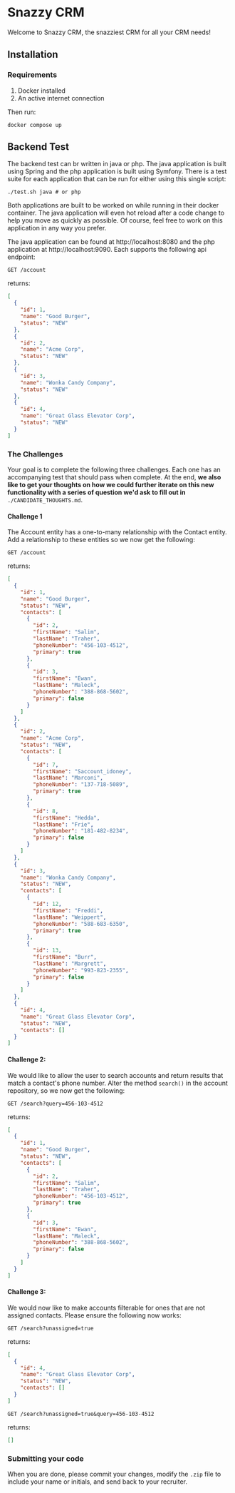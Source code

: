 # Snazzy CRM

Welcome to Snazzy CRM, the snazziest CRM for all your CRM needs!

## Installation

### Requirements
1. Docker installed
2. An active internet connection

Then run:
```
docker compose up
```
## Backend Test

The backend test can br written in java or php. The java application is built using Spring and the php 
application is built using Symfony. There is a test suite for each application that can be run for either 
using this single script:
```
./test.sh java # or php
```

Both applications are built to be worked on while running in their docker container. The java application
will even hot reload after a code change to help you move as quickly as possible. Of course, feel free to
work on this application in any way you prefer.

The java application can be found at http://localhost:8080 and the php application at http://localhost:9090. 
Each supports the following api endpoint:

`GET /account`

returns:
```json
[
  {
    "id": 1,
    "name": "Good Burger",
    "status": "NEW"
  },
  {
    "id": 2,
    "name": "Acme Corp",
    "status": "NEW"
  },
  {
    "id": 3,
    "name": "Wonka Candy Company",
    "status": "NEW"
  },
  {
    "id": 4,
    "name": "Great Glass Elevator Corp",
    "status": "NEW"
  }
]
```

### The Challenges

Your goal is to complete the following three challenges. Each one has an accompanying test that should pass 
when complete. At the end, **we also like to get your thoughts on how we could further iterate on this new 
functionality with a series of question we'd ask to fill out in** `./CANDIDATE_THOUGHTS.md`.

#### Challenge 1

The Account entity has a one-to-many relationship with the Contact entity. Add a relationship to these entities
so we now get the following:

`GET /account`

returns:
```json
[
  {
    "id": 1,
    "name": "Good Burger",
    "status": "NEW",
    "contacts": [
      {
        "id": 2,
        "firstName": "Salim",
        "lastName": "Traher",
        "phoneNumber": "456-103-4512",
        "primary": true
      },
      {
        "id": 3,
        "firstName": "Ewan",
        "lastName": "Maleck",
        "phoneNumber": "388-868-5602",
        "primary": false
      }
    ]
  },
  {
    "id": 2,
    "name": "Acme Corp",
    "status": "NEW",
    "contacts": [
      {
        "id": 7,
        "firstName": "Saccount_idoney",
        "lastName": "Marconi",
        "phoneNumber": "137-718-5089",
        "primary": true
      },
      {
        "id": 8,
        "firstName": "Hedda",
        "lastName": "Frie",
        "phoneNumber": "181-482-8234",
        "primary": false
      }
    ]
  },
  {
    "id": 3,
    "name": "Wonka Candy Company",
    "status": "NEW",
    "contacts": [
      {
        "id": 12,
        "firstName": "Freddi",
        "lastName": "Weippert",
        "phoneNumber": "588-683-6350",
        "primary": true
      },
      {
        "id": 13,
        "firstName": "Burr",
        "lastName": "Margrett",
        "phoneNumber": "993-823-2355",
        "primary": false
      }
    ]
  },
  {
    "id": 4,
    "name": "Great Glass Elevator Corp",
    "status": "NEW",
    "contacts": []
  }
]
```

#### Challenge 2:

We would like to allow the user to search accounts and return results that match a contact's phone number.
Alter the method `search()` in the account repository, so we now get the following:

`GET /search?query=456-103-4512`

returns:
```json
[
  {
    "id": 1,
    "name": "Good Burger",
    "status": "NEW",
    "contacts": [
      {
        "id": 2,
        "firstName": "Salim",
        "lastName": "Traher",
        "phoneNumber": "456-103-4512",
        "primary": true
      },
      {
        "id": 3,
        "firstName": "Ewan",
        "lastName": "Maleck",
        "phoneNumber": "388-868-5602",
        "primary": false
      }
    ]
  }
]
```

#### Challenge 3:

We would now like to make accounts filterable for ones that are not assigned contacts. Please ensure the
following now works:

`GET /search?unassigned=true`

returns:
```json
[
  {
    "id": 4,
    "name": "Great Glass Elevator Corp",
    "status": "NEW",
    "contacts": []
  }
]
```

`GET /search?unassigned=true&query=456-103-4512`

returns:
```json
[]
```

### Submitting your code

When you are done, please commit your changes, modify the `.zip` file to include your name or initials, and send back to 
your recruiter.
